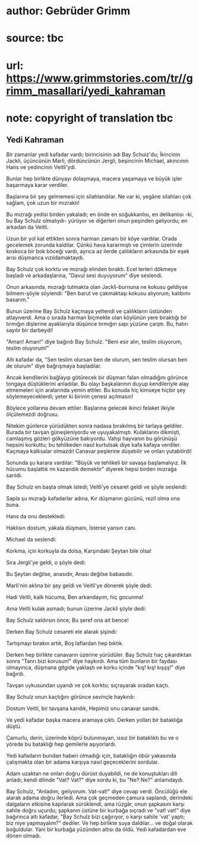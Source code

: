 # author: Gebrüder Grimm
# source: tbc
# url: https://www.grimmstories.com/tr//grimm_masallari/yedi_kahraman
# note: copyright of translation tbc

## Yedi Kahraman 

Bir zamanlar yedi kafadar vardı; birincisinin adı Bay Schuiz'du;
İkincinin Jackli, üçüncünün Marli, dördüncünün Jergli, beşincinin
Michael, akıncının Hans ve yedincinin Veitli'ydi.

Bunlar hep birlikte dünyayı dolaşmaya, macera yaşamaya ve büyük işler
başarmaya karar verdiler.

Başlarına bir şey gelmemesi için silahlandılar. Ne var ki, yegâne
silahları çok sağlam, çok uzun bir mızraktı!

Bu mızrağı yedisi birden yakaladı; en önde en soğukkanlısı, en
delikanlısı -ki, bu Bay Schulz olmalıydı- yürüyor ve diğerleri onun
peşinden geliyordu; en arkadan da Veitli.

Uzun bir yol kat ettikten sonra harman zamanı bir köye vardılar. Orada
gecelemek zorunda kaldılar. Çünkü hava kararmıştı ve çimlerin üzerinde
koskoca bir bok böceği vardı, ayrıca az ilerde çalılıkların arkasında
bir eşek arısı düşmanca vızıldamaktaydı.

Bay Schulz çok korktu ve mızrağı elinden bıraktı. Ecel terleri dökmeye
başladı ve arkadaşlarına, "Davul sesi duyuyorum" diye seslendi.

Onun arkasında, mızrağı tutmakta olan Jackli-burnuna ne kokusu geldiyse
bilmem-şöyle söylendi: "Ben barut ve çakmaktaşı kokusu alıyorum;
kalıbımı basarım."

Bunun üzerine Bay Schulz kaçmaya yeltendi ve çalılıkların üstünden
atlayıverdi. Ama o sırada harman biçmekte olan köylünün yere bıraktığı
bir tırmığın dişlerine ayaklarıyla düşünce tırmığın sapı yüzüne çarptı.
Bu, hatırı sayılır bir darbeydi!

"Aman! Aman!" diye bağırdı Bay Schulz. "Beni esir alın, teslim
oluyorum, teslim oluyorum!"

Altı kafadar da, "Sen teslim olursan ben de olurum, sen teslim olursan
ben de olurum" diye bağrışmaya başladılar.

Ancak kendilerini bağlayıp götürecek bir düşman falan olmadığını görünce
tongaya düştüklerini anladılar. Bu olayı başkalarının duyup kendileriyle
alay etmemeleri için aralarında yemin ettiler. Bu konuda hiç kimseye
hiçbir şey söylemeyeceklerdi; yeter ki birinin çenesi açılmasın!

Böylece yollarına devam ettiler. Başlarına gelecek ikinci felaket
ilkiyle ölçülemezdi doğrusu.

Nitekim günlerce yürüdükten sonra nadasa bırakılmış bir tarlaya
geldiler. Burada bir tavşan güneşleniyordu ve uyuyakalmıştı. Kulaklarını
dikmişti, camlaşmış gözleri gökyüzüne bakıyordu. Vahşi hayvanın bu
görünüşü hepsini korkuttu; bu tehlikeden nasıl kurtulsak diye kafa
kafaya verdiler. Kaçmaya kalksalar olmazdı! Canavar peşlerine düşebilir
ve onları yutabilirdi!

Sonunda şu karara vardılar: "Büyük ve tehlikeli bir savaşa
başlamalıyız. İlk hücumu başlattık mı kazandık demektir" diyerek hepsi
birden mızrağa sarıldı.

Bay Schulz en başta olmak istedi; Veitli'ye cesaret geldi ve şöyle
seslendi:

Sapla şu mızrağı kafadarlar adına,
Kır düşmanın gücünü, rezil olma ona buna.

Hans da onu destekledi:

Haklısın dostum, yakala düşmanı,
İsterse yansın canı.

Michael da seslendi:

Korkma, için korkuyla da dolsa,
Karşındaki Şeytan bile olsa!

Sıra Jergli'ye geldi, o şöyle dedi:

Bu Şeytan değilse, anasıdır,
Anası değilse babasıdır.

Marli'nin aklına bir şey geldi ve Veitli'ye dönerek şöyle dedi:

Hadi Veitli, kalk hücuma,
Ben arkandayım, hiç gocunma!

Ama Veitli kulak asmadı; bunun üzerine Jackli şöyle dedi:

Bay Schulz saldırsın önce;
Bu şeref ona ait bence!

Derken Bay Schulz cesareti ele alarak şişindi:

Tartışmayı bırakın artık,
Boş laflardan hep bıktık.

Derken hep birlikte canavarın üzerine yürüdüler. Bay Schulz haç
çıkardıktan sonra "Tanrı bizi korusun!" diye haykırdı. Ama tüm
bunların bir faydası olmayınca, düşmana gitgide yaklaştı ve korku içinde
"kış! kış! kışşş!" diye bağırdı.

Tavşan uykusundan uyandı ve çok korktu; sıçrayarak oradan kaçtı.

Bay Schulz onun kaçtığını görünce sevinçle haykırdı:

Dostum Veitli, bir tavşana kandık,
Hepimiz onu canavar sandık.

Ve yedi kafadar başka macera aramaya çıktı. Derken yolları bir bataklığa
düştü.

Çamurlu, derin, üzerinde köprü bulunmayan, ıssız bir bataklıktı bu ve o
yörede bu bataklığı hep gemilerle aşıyorlardı.

Yedi kafadarın bundan haberi olmadığı için, bataklığın öbür yakasında
çalışmakta olan bir adama karşıya nasıl geçeceklerini sordular.

Adam uzaktan ne onları doğru dürüst duyabildi, ne de konuştukları dili
anladı; kendi dilinde "Vat? Vat?" diye sordu ki, bu "Ne? Ne?"
anlamdaydı.

Bay Schulz, "Anladım, geliyorum. Vat-vat!" diye cevap verdi. Öncülüğü
ele alarak adama doğru ilerledi. Ama çok geçmeden çamura saplandı,
derindeki dalgaların etkisine kapılarak sürüklendi, ama rüzgâr, onun
şapkasını karşı sahile doğru uçurdu; şapkanın üstüne bir kurbağa sıçradı
ve "vat! vat!" diye bağırınca altı kafadar, "Bay Schulz bizi
çağırıyor, o karşı sahile 'vat' yaptı; biz niye yapmayalım?" dediler.
Ve hep birlikte suya daldılar... ve doğal olarak boğuldular. Yani bir
kurbağa yüzünden altısı da öldü. Yedi kafadardan eve dönen olmadı.
